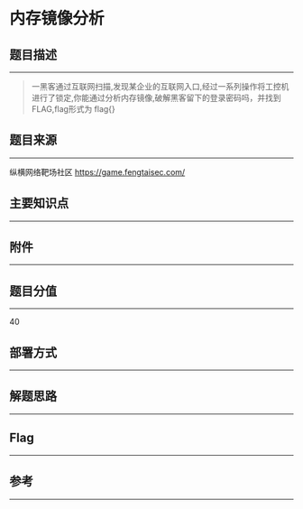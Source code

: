 # 内存镜像分析

## 题目描述
---
> 一黑客通过互联网扫描,发现某企业的互联网入口,经过一系列操作将工控机进行了锁定,你能通过分析内存镜像,破解黑客留下的登录密码吗，并找到FLAG,flag形式为 flag{}

## 题目来源
---
纵横网络靶场社区 https://game.fengtaisec.com/

## 主要知识点
---


## 附件
---


## 题目分值
---
40

## 部署方式
---


## 解题思路
---


## Flag
---


## 参考
---
